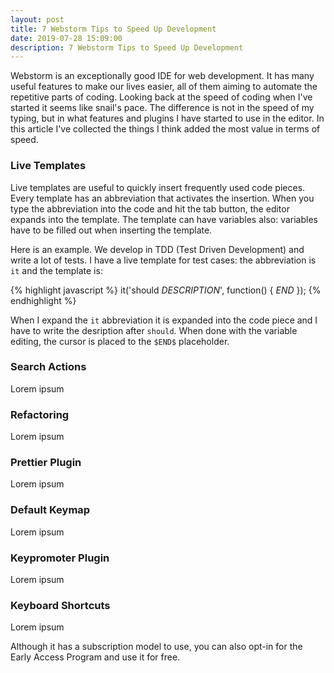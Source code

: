 ```yaml
---
layout: post
title: 7 Webstorm Tips to Speed Up Development
date: 2019-07-28 15:09:00
description: 7 Webstorm Tips to Speed Up Development
---
```

Webstorm is an exceptionally good IDE for web development.
It has many useful features to make our lives easier, 
all of them aiming to automate the repetitive parts of coding.
Looking back at the speed of coding when I've started it seems like snail's pace.
The difference is not in the speed of my typing, but in what features and plugins I have started to use in the editor.
In this article I've collected the things I think added the most value in terms of speed.

### Live Templates

Live templates are useful to quickly insert frequently used code pieces. Every template has an abbreviation that activates the insertion. When you type the abbreviation into the code and hit the tab button, the editor expands into the template. The template can have variables also: variables have to be filled out when inserting the template.

Here is an example. We develop in TDD (Test Driven Development) and write a lot of tests. I have a live template for test cases: the abbreviation is `it` and the template is:

{% highlight javascript %}
it('should $DESCRIPTION$', function() {
  $END$
});
{% endhighlight %}

When I expand the `it` abbreviation it is expanded into the code piece and I have to write the desription after `should`.
When done with the variable editing, the cursor is placed to the `$END$` placeholder.

### Search Actions

Lorem ipsum

### Refactoring

Lorem ipsum

### Prettier Plugin

Lorem ipsum

### Default Keymap

Lorem ipsum

### Keypromoter Plugin

Lorem ipsum

### Keyboard Shortcuts

Lorem ipsum

Although it has a subscription model to use, you can also opt-in for the Early Access Program and use it for free.
